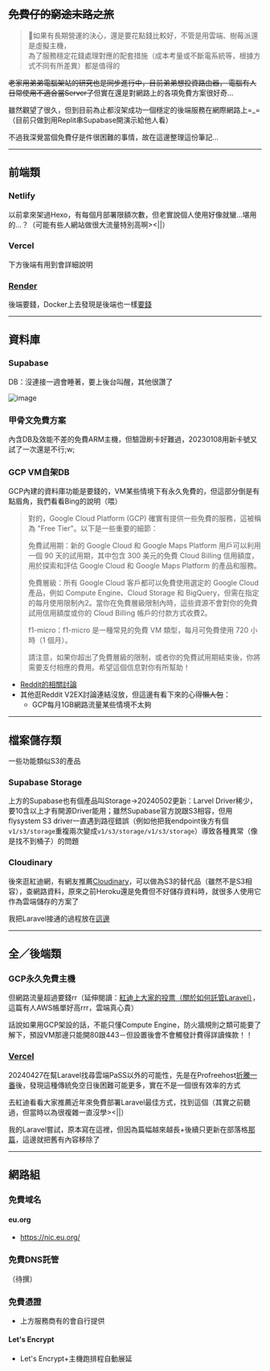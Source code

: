 ## ~~免費仔的窮途末路之旅~~
>💭如果有長期營運的決心，還是要花點錢比較好，不管是用雲端、樹莓派還是虛擬主機，<br>為了服務穩定花錢處理對應的配套措施（成本考量或不斷電系統等，根據方式不同有所差異）都是值得的

~~老家用弟弟電腦架站的研究也是同步進行中，目前弟弟想投資路由器， 電腦有人日常使用不適合當Server了~~但實在還是對網路上的各項免費方案很好奇...

雖然觀望了很久，但到目前為止都沒架成功一個穩定的後端服務在網際網路上=_=（目前只做到用Replit串Supabase開演示給他人看）

不過我深覺當個免費仔是件很困難的事情，故在這邊整理這份筆記...

***
## 前端類
### Netlify
以前拿來架過Hexo，有每個月部署限額次數，但老實說個人使用好像就蠻...堪用的...？（可能有些人網站做很大流量特別高啊><||）
### Vercel
下方後端有用到會詳細說明
### [Render](https://render.com/)
後端要錢，Docker上去發現是後端也一樣[要錢](https://ithelp.ithome.com.tw/articles/10255630)
***
## 資料庫
### Supabase
DB：沒連接一週會睡著，要上後台叫醒，其他很讚了

![image](https://github.com/x200706/Free-to-play-Adventure/assets/99391710/94674fe6-9eae-4595-8a7d-6e9ab4289649)

### 甲骨文免費方案
內含DB及效能不差的免費ARM主機，但驗證刷卡好難過，20230108用新卡號又試了一次還是不行;w;

### GCP VM自架DB
GCP內建的資料庫功能是要錢的，VM某些情境下有永久免費的，但這部分倒是有點眉角，我們看看Bing的說明（喂）
>對的，Google Cloud Platform (GCP) 確實有提供一些免費的服務，這被稱為 "Free Tier"。以下是一些重要的細節：
>
>免費試用期：新的 Google Cloud 和 Google Maps Platform 用戶可以利用一個 90 天的試用期，其中包含 300 美元的免費 Cloud Billing 信用額度，用於探索和評估 Google Cloud 和 Google Maps Platform 的產品和服務。
>
>免費層級：所有 Google Cloud 客戶都可以免費使用選定的 Google Cloud 產品，例如 Compute Engine、Cloud Storage 和 BigQuery，但需在指定的每月使用限制內2。當你在免費層級限制內時，這些資源不會對你的免費試用信用額度或你的 Cloud Billing 帳戶的付款方式收費2。
>
>f1-micro：f1-micro 是一種常見的免費 VM 類型，每月可免費使用 720 小時（1 個月）。
>
>請注意，如果你超出了免費層級的限制，或者你的免費試用期結束後，你將需要支付相應的費用。希望這個信息對你有所幫助！

- [Reddit的相關討論](https://www.reddit.com/r/googlecloud/comments/jocln7/is_google_compute_engine_free_tier_really_free/)
- 其他逛Reddit V2EX討論連結沒放，但這邊有看下來的心得~~懶人包~~：
  - GCP每月1GB網路流量某些情境不太夠
***
## 檔案儲存類
一些功能類似S3的產品
### Supabase Storage
上方的Supabase也有個產品叫Storage->20240502更新：Larvel Driver稀少，要10含以上才有開源Driver能用；雖然Supabase官方說跟S3相容，但用flysystem S3 driver一直遇到路徑錯誤（例如他把我endpoint後方有個`v1/s3/storage`重複兩次變成`v1/s3/storage/v1/s3/storage`）導致各種異常（像是找不到桶子）的問題
### Cloudinary
後來逛紅迪網，有網友推薦[Cloudinary](https://cloudinary.com/)，可以做為S3的替代品（雖然不是S3相容），查網路資料，原來之前Heroku還是免費但不好儲存資料時，就很多人使用它作為雲端儲存的方案了

我把Laravel接通的過程放在[這邊](https://x200706.bearblog.dev/serverless-laravelcloudinary)

***
## 全／後端類
### GCP永久免費主機
但網路流量超過要錢rr（延伸閱讀：[紅迪上大家的投票（關於如何託管Laravel）](https://www.reddit.com/r/laravel/comments/xyphv9/how_do_you_host_laravel_app/)，這篇有人AWS帳單好高rrr，雲端真心貴）

話說如果用GCP架設的話，不能只懂Compute Engine，防火牆規則之類可能要了解下，預設VM那邊只能開80跟443－但設置後會不會觸發計費得詳讀條款！！

### [Vercel](https://vercel.com/)
20240427在幫Laravel找尋雲端PaSS以外的可能性，先是在Profreehost[折騰一番](https://x200706.bearblog.dev/composer-install/)後，發現這種傳統免空日後困難可能更多，實在不是一個很有效率的方式

去紅迪看看大家推薦近年來免費部署Laravel最佳方式，找到這個（其實之前聽過，但當時以為很複雜一直沒學><||）

我的Laravel嘗試，原本寫在這裡，但因為篇幅越來越長+後續只更新在部落格[那篇](https://x200706.bearblog.dev/vercellaravel-admin/)，這邊就把舊有內容移除了

***
## 網路組
### 免費域名
#### eu.org
- <https://nic.eu.org/>

### 免費DNS託管
（待撰）

### 免費憑證
- 上方服務商有的會自行提供
#### Let's Encrypt
- Let's Encrypt+主機跑排程自動展延
